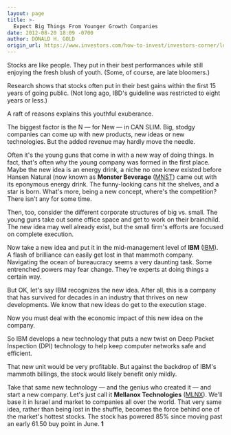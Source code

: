 ```yaml
---
layout: page
title: >-
  Expect Big Things From Younger Growth Companies
date: 2012-08-20 18:09 -0700
author: DONALD H. GOLD
origin_url: https://www.investors.com/how-to-invest/investors-corner/look-for-future-stars-from-recent-ipos
---
```





Stocks are like people. They put in their best performances while still enjoying the fresh blush of youth. (Some, of course, are late bloomers.)


Research shows that stocks often put in their best gains within the first 15 years of going public. (Not long ago, IBD's guideline was restricted to eight years or less.)


A raft of reasons explains this youthful exuberance.


The biggest factor is the N — for New — in CAN SLIM. Big, stodgy companies can come up with new products, new ideas or new technologies. But the added revenue may hardly move the needle.


Often it's the young guns that come in with a new way of doing things. In fact, that's often why the young company was formed in the first place. Maybe the new idea is an energy drink, a niche no one knew existed before Hansen Natural (now known as **Monster Beverage** ([MNST](https://research.investors.com/quote.aspx?symbol=MNST)) came out with its eponymous energy drink. The funny-looking cans hit the shelves, and a star is born. What's more, being a new concept, where's the competition? There isn't any for some time.


Then, too, consider the different corporate structures of big vs. small. The young guns take out some office space and get to work on their brainchild. The new idea may well already exist, but the small firm's efforts are focused on complete execution.


Now take a new idea and put it in the mid-management level of  **IBM** ([IBM](https://research.investors.com/quote.aspx?symbol=IBM)). A flash of brilliance can easily get lost in that mammoth company. Navigating the ocean of bureaucracy seems a very daunting task. Some entrenched powers may fear change. They're experts at doing things a certain way.


But OK, let's say IBM recognizes the new idea. After all, this is a company that has survived for decades in an industry that thrives on new developments. We know that new ideas do get to the execution stage.


Now you must deal with the economic impact of this new idea on the company.


So IBM develops a new technology that puts a new twist on Deep Packet Inspection (DPI) technology to help keep computer networks safe and efficient.


That new unit would be very profitable. But against the backdrop of IBM's mammoth billings, the stock would likely benefit only mildly.


Take that same new technology — and the genius who created it — and start a new company. Let's just call it **Mellanox Technologies** ([MLNX](https://research.investors.com/quote.aspx?symbol=MLNX)). We'll base it in Israel and market to companies all over the world. That very same idea, rather than being lost in the shuffle, becomes the force behind one of the market's hottest stocks. The stock has powered 85% since moving past an early 61.50 buy point in June. **1**




